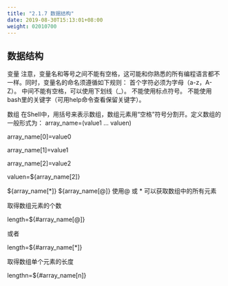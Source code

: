 ```yaml
---
title: "2.1.7 数据结构"
date: 2019-08-30T15:13:01+08:00
weight: 02010700
---
```


## 数据结构

变量
注意，变量名和等号之间不能有空格，这可能和你熟悉的所有编程语言都不一样。同时，变量名的命名须遵循如下规则：
首个字符必须为字母（a-z，A-Z）。
中间不能有空格，可以使用下划线（_）。
不能使用标点符号。
不能使用bash里的关键字（可用help命令查看保留关键字）。

数组
在Shell中，用括号来表示数组，数组元素用“空格”符号分割开。定义数组的一般形式为：
    array_name=(value1 ... valuen)

array_name[0]=value0


array_name[1]=value1

array_name[2]=value2

valuen=${array_name[2]}

${array_name[*]}
${array_name[@]}
使用@ 或 * 可以获取数组中的所有元素

取得数组元素的个数

length=${#array_name[@]}

或者

length=${#array_name[*]}

取得数组单个元素的长度

lengthn=${#array_name[n]}

